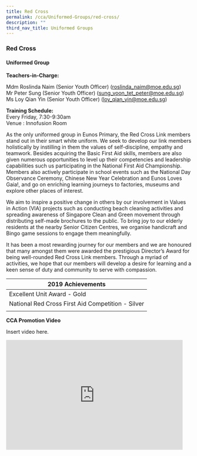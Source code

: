 ```yaml
---
title: Red Cross
permalink: /cca/Uniformed-Groups/red-cross/
description: ""
third_nav_title: Uniformed Groups
---
```

### Red Cross

#### Uniformed Group

**Teachers-in-Charge:**

Mdm Roslinda Naim (Senior Youth Officer) ([roslinda\_naim@moe.edu.sg](mailto:roslinda_naim@moe.edu.sg))  
Mr Peter Sung (Senior Youth Officer) ([sung\_voon\_tet\_peter@moe.edu.sg](mailto:sung_voon_tet_peter@moe.edu.sg))  
Ms Loy Qian Yin (Senior Youth Officer) ([loy\_qian\_yin@moe.edu.sg](mailto:loy_qian_yin@moe.edu.sg))

**Training Schedule:**<br>
Every Friday, 7:30-9:30am  
Venue : Innofusion Room

As the only uniformed group in Eunos Primary, the Red Cross Link members stand out in their smart white uniform. We seek to develop our link members holistically by instilling in them the values of self-discipline, empathy and teamwork. Besides acquiring the Basic First Aid skills, members are also given numerous opportunities to level up their competencies and leadership capabilities such us participating in the National First Aid Championship. Members also actively participate in school events such as the National Day Observance Ceremony, Chinese New Year Celebration and Eunos Loves Gaia!, and go on enriching learning journeys to factories, museums and explore other places of interest.

We aim to inspire a positive change in others by our involvement in Values in Action (VIA) projects such as conducting beach cleaning activities and spreading awareness of Singapore Clean and Green movement through distributing self-made brochures to the public. To bring joy to our elderly residents at the nearby Senior Citizen Centres, we organise handicraft and Bingo game sessions to engage them meaningfully.

It has been a most rewarding journey for our members and we are honoured that many amongst them were awarded the prestigious Director’s Award for being well-rounded Red Cross Link members. Through a myriad of activities, we hope that our members will develop a desire for learning and a keen sense of duty and community to serve with compassion.

| 2019 Achievements |
|---|
| Excellent Unit Award - Gold |
| National Red Cross First Aid Competition - Silver |
|  |

**CCA Promotion Video**

Insert video here.

<iframe allowfullscreen="true" height="299" width="480" frameborder="0" src="https://docs.google.com/presentation/d/e/2PACX-1vRThat_xI-Mt-hvY4lV5kdixpI9rk1kLFw4qYPJMDdLFSRL_z-mpOEn2wRM6L4XsD4qPKA6CkdRD0Tc/embed?start=false&amp;loop=false&amp;delayms=5000"></iframe>